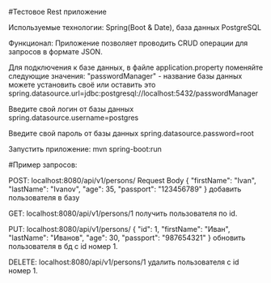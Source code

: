 #Тестовое Rest приложение


Используемые технологии: 
Spring(Boot & Date), база данных PostgreSQL

Функционал:
Приложение позволяет проводить CRUD операции для запросов в формате JSON.


Для подключения к базе данных, в файле application.property поменяйте следующие значения: "passwordManager" - название базы данных можете установить своё или оставить это spring.datasource.url=jdbc:postgresql://localhost:5432/passwordManager

Введите свой логин от базы данных 
spring.datasource.username=postgres

Введите свой пароль от базы данных 
spring.datasource.password=root

Запустить приложение: mvn spring-boot:run

#Пример запросов:


POST: localhost:8080/api/v1/persons/ Request Body {
                                                      "firstName": "Ivan",
                                                      "lastName": "Ivanov",
                                                      "age": 35,
                                                      "passport": "123456789"
                                                  } добавить пользователя в базу
                                               
GET: localhost:8080/api/v1/persons/1 получить пользователя по id.  
                                           
PUT: localhost:8080/api/v1/persons/ {
                                        "id": 1,
                                        "firstName": "Иван",
                                        "lastName": "Иванов",
                                        "age": 30,
                                        "passport": "987654321"
                                    } обновить пользователя в бд с id номер 1.
                                    
DELETE: localhost:8080/api/v1/persons/1 удалить пользователя с id номер 1.                                  
